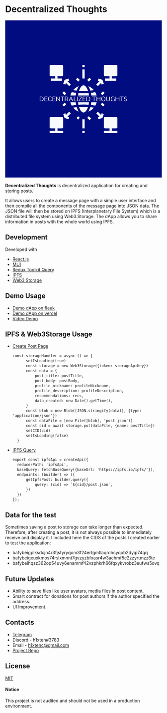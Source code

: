 # Decentralized Thoughts

<img src='./src/assets/logo/logo-color.png' width='550px' alt='DTlogo' >

**Decentralized Thoughts** is decentralized application for creating and storing posts.

It allows users to create a message page with a simple user interface and then compile all the components of the message page into JSON data. The JSON file will then be stored on IPFS (Interplanetary File System) which is a distributed file system using Web3.Storage.
The dApp allows you to share information in posts with the whole world using IPFS.

## Development
Developed with 
- [React.js](https://reactjs.org/)
- [MUI](https://mui.com/)
- [Redux Toolkit Query](https://redux-toolkit.js.org/rtk-query/overview)
- [IPFS](https://docs.ipfs.tech/)
- [Web3.Storage](https://web3.storage/)

## Demo Usage
- [Demo dApp on fleek](https://decentralized-thoughts.on.fleek.co/)
- [Demo dApp on vercel](https://decentralized-thoughts.vercel.app/)
- [Video Demo](https://youtu.be/_sVQu5FBf5I)

## IPFS & Web3Storage Usage
- [Create Post Page](https://github.com/h1xten/decentralized-thoughts/blob/ae33dcb8f003da784f564b1c7103134c2afe44c3/src/pages/createpage/Createpage.jsx#L63)
  ```
  const storageHandler = async () => {
        setIsLoading(true)
        const storage = new Web3Storage({token: storageApiKey})
        const data = {
            post_title: postTitle,
            post_body: postBody,
            profile_nickname: profileNickname,
            profile_description: profileDescription,
            recommendations: recs,
            data_created: new Date().getTime(),
        }
        const blob = new Blob([JSON.stringify(data)], {type: 'application/json'})
        const dataFile = [new File([blob], 'post.json')]
        const cid = await storage.put(dataFile, {name: postTitle})
        setCID(cid)
        setIsLoading(false)
    }
  ```
 
- [IPFS Query](https://github.com/h1xten/decentralized-thoughts/blob/ae33dcb8f003da784f564b1c7103134c2afe44c3/src/store/ipfsApi.js#L3)
  ```
  export const ipfsApi = createApi({
    reducerPath: 'ipfsApi',
    baseQuery: fetchBaseQuery({baseUrl: 'https://ipfs.io/ipfs/'}),
    endpoints: (builder) => ({
        getIpfsPost: builder.query({
            query: (cid) => `${cid}/post.json`,
        })
    })
  });
  ```


## Data for the test
  Sometimes saving a post to storage can take longer than expected. Therefore, after creating a post, it is not always possible to immediately receive and display it. I included here the CIDS of the posts I created earlier to test the application:
- bafybeigplksdcjn4r3fjstyryqom3f24ertgmtlaqrohcyqob2dyip74qq
- bafybeigeuxkmos74rslxmnnt7gvzyzbfxasr4w3achmf5c2zzyrtmzz6te
- bafybeihqsz362op54uvy6enammf42vzphkrh66fqxykvrobz3eufws5ovq

## Future Updates
- Ability to save files like user avatars, media files in post content.
- Smart contract for donations for post authors if the author specified the address.
- UI Improvement.

## Contacts
- [Telegram](https://t.me/h1xten) </br>
- Discord - h1xten#3783 </br>
- Email - h1xtenc@gmail.com </br>
- [Project Repo](https://github.com/h1xten/decentralized-thoughts)

## License
[MIT](LICENSE)

#### Notice
This project is not audited and should not be used in a production environment.
